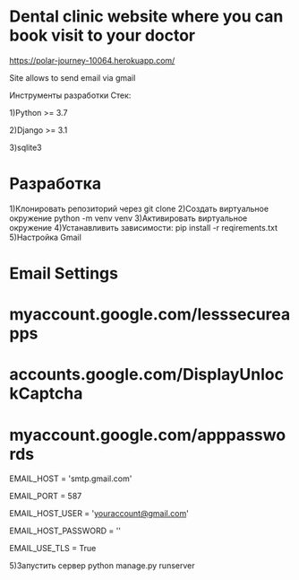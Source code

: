 # Dental clinic website where you can book visit to your doctor
https://polar-journey-10064.herokuapp.com/

Site allows to send email via gmail

Инструменты разработки Стек:

1)Python >= 3.7 

2)Django >= 3.1

3)sqlite3


# Разработка

1)Клонировать репозиторий через git clone 
2)Создать виртуальное окружение python -m venv venv
3)Активировать виртуальное окружение
4)Устанавливить зависимости: pip install -r reqirements.txt
5)Настройка Gmail
# Email Settings
# myaccount.google.com/lesssecureapps
# accounts.google.com/DisplayUnlockCaptcha
# myaccount.google.com/apppasswords

EMAIL_HOST = 'smtp.gmail.com'

EMAIL_PORT = 587

EMAIL_HOST_USER = 'youraccount@gmail.com'

EMAIL_HOST_PASSWORD = ''

EMAIL_USE_TLS = True

5)Запустить сервер python manage.py runserver
